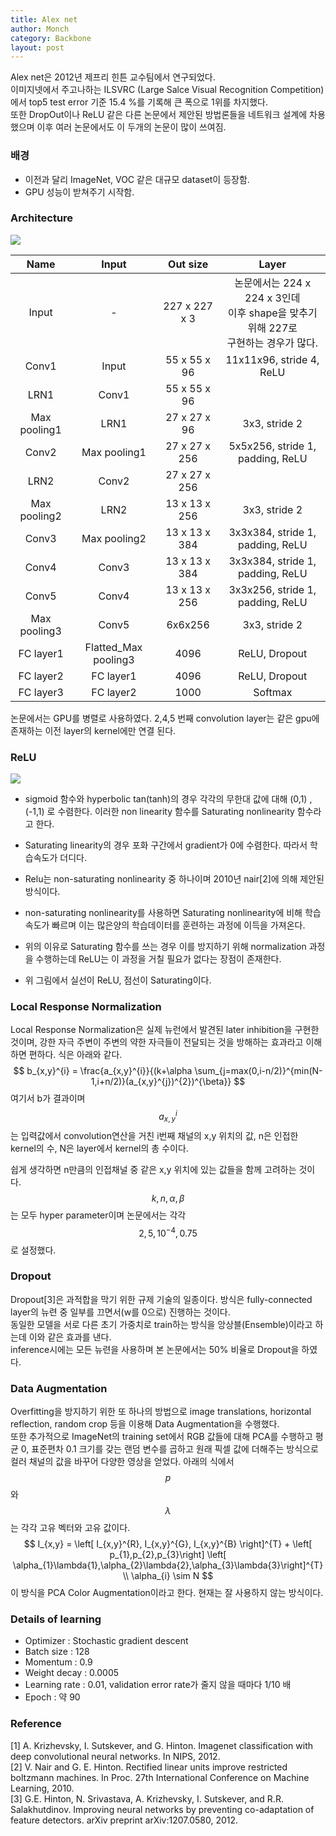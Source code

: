 ```yaml
---
title: Alex net
author: Monch
category: Backbone
layout: post
---
```




Alex net은 2012년 제프리 힌튼 교수팀에서 연구되었다.  
이미지넷에서 주고나하는 ILSVRC (Large Salce Visual Recognition Competition)에서 top5 test error 기준 15.4 %를 기록해 큰 폭으로 1위를 차지했다.   
또한 DropOut이나 ReLU 같은 다른 논문에서 제안된 방법론들을 네트워크 설계에 차용했으며 이후 여러 논문에서도 이 두개의 논문이 많이 쓰여짐.

<h3>배경</h3>

- 이전과 달리 ImageNet, VOC 같은 대규모 dataset이 등장함.
- GPU 성능이 받쳐주기 시작함.



<h3>Architecture</h3>

<img src="{{'assets/picture/alexnet_ex1.jpg' | relative_url}}">

|     Name     |        Input         |   Out size    |                            Layer                             |
| :----------: | :------------------: | :-----------: | :----------------------------------------------------------: |
|    Input     |          -           | 227 x 227 x 3 | 논문에서는 224 x 224 x 3인데<br />이후 shape을 맞추기 위해 227로<br /> 구현하는 경우가 많다. |
|    Conv1     |        Input         | 55 x 55 x 96  |                   11x11x96, stride 4, ReLU                   |
|     LRN1     |        Conv1         | 55 x 55 x 96  |                                                              |
| Max pooling1 |         LRN1         | 27 x 27 x 96  |                        3x3, stride 2                         |
|    Conv2     |     Max pooling1     | 27 x 27 x 256 |               5x5x256, stride 1, padding, ReLU               |
|     LRN2     |        Conv2         | 27 x 27 x 256 |                                                              |
| Max pooling2 |         LRN2         | 13 x 13 x 256 |                        3x3, stride 2                         |
|    Conv3     |     Max pooling2     | 13 x 13 x 384 |               3x3x384, stride 1, padding, ReLU               |
|    Conv4     |        Conv3         | 13 x 13 x 384 |               3x3x384, stride 1, padding, ReLU               |
|    Conv5     |        Conv4         | 13 x 13 x 256 |               3x3x256, stride 1, padding, ReLU               |
| Max pooling3 |        Conv5         |    6x6x256    |                        3x3, stride 2                         |
|  FC layer1   | Flatted_Max pooling3 |     4096      |                        ReLU, Dropout                         |
|  FC layer2   |      FC layer1       |     4096      |                        ReLU, Dropout                         |
|  FC layer3   |      FC layer2       |     1000      |                           Softmax                            |

논문에서는 GPU를 병렬로 사용하였다. 2,4,5 번째 convolution layer는 같은 gpu에 존재하는 이전 layer의 kernel에만 연결 된다.



<h3>ReLU</h3>

<img src="{{'assets/picture/alexnet_ex2.jpg' | relative_url}}">

- sigmoid 함수와 hyperbolic tan(tanh)의 경우 각각의 무한대 값에 대해 (0,1) , (-1,1) 로 수렴한다. 이러한 non linearity 함수를 Saturating nonlinearity 함수라고 한다.
- Saturating linearity의 경우 포화 구간에서 gradient가 0에 수렴한다. 따라서 학습속도가 더디다.
- Relu는 non-saturating nonlinearity 중 하나이며 2010년 nair[2]에 의해 제안된 방식이다. 

- non-saturating nonlinearity를 사용하면 Saturating nonlinearity에 비해 학습속도가 빠르며 이는 많은양의 학습데이터를 훈련하는 과정에 이득을 가져온다.
- 위의 이유로 Saturating 함수를 쓰는 경우 이를 방지하기 위해 normalization 과정을 수행하는데 ReLU는 이 과정을 거칠 필요가 없다는 장점이 존재한다.
- 위 그림에서 실선이 ReLU, 점선이 Saturating이다.



<h3>Local Response Normalization</h3>

Local Response Normalization은 실제 뉴런에서 발견된 later inhibition을 구현한 것이며, 강한 자극 주변이 주변의 약한 자극들이 전달되는 것을 방해하는 효과라고 이해하면 편하다. 식은 아래와 같다.
$$
b_{x,y}^{i} = \frac{a_{x,y}^{i}}{(k+\alpha \sum_{j=max(0,i-n/2)}^{min(N-1,i+n/2)}(a_{x,y}^{j})^{2})^{\beta}}
$$
여기서 b가 결과이며 $$a_{x,y}^{i}$$는 입력값에서 convolution연산을 거친 i번째 채널의 x,y 위치의 값, n은 인접한 kernel의 수, N은 layer에서 kernel의 총 수이다.  

쉽게 생각하면 n만큼의 인접채널 중 같은 x,y 위치에 있는 값들을 함께 고려하는 것이다.  
$$k,n,\alpha,\beta$$는 모두 hyper parameter이며 논문에서는 각각 $$2,5,10^{-4},0.75$$로 설정했다.



<h3>Dropout</h3>

Dropout[3]은 과적합을 막기 위한 규제 기술의 일종이다.  방식은 fully-connected layer의 뉴련 중 일부를 끄면서(w를 0으로) 진행하는 것이다.  
동일한 모델을 서로 다른 초기 가중치로 train하는 방식을 앙상블(Ensemble)이라고 하는데 이와 같은 효과를 낸다.  
inference시에는 모든 뉴련을 사용하며 본 논문에서는 50% 비율로 Dropout을 하였다.



<h3>Data Augmentation</h3>

Overfitting을 방지하기 위한 또 하나의 방법으로 image translations, horizontal reflection, random crop 등을 이용해 Data Augmentation을 수행했다.  
또한 추가적으로 ImageNet의 training set에서 RGB 값들에 대해 PCA를 수행하고 평균 0, 표준편차 0.1 크기를 갖는 랜덤 변수를 곱하고 원래 픽셀 값에 더해주는 방식으로 컬러 채널의 값을 바꾸어 다양한 영상을 얻었다. 아래의 식에서 $$p$$와 $$\lambda$$는 각각 고유 벡터와 고유 값이다.
$$
I_{x,y} = \left[ I_{x,y}^{R}, I_{x,y}^{G}, I_{x,y}^{B} \right]^{T} + \left[ p_{1},p_{2},p_{3}\right] \left[ \alpha_{1}\lambda{1},\alpha_{2}\lambda{2},\alpha_{3}\lambda{3}\right]^{T} \\
\alpha_{i} \sim  N
$$
이 방식을 PCA Color Augmentation이라고 한다. 현재는 잘 사용하지 않는 방식이다.



<h3>Details of learning</h3>

- Optimizer : Stochastic gradient descent
- Batch size : 128
- Momentum : 0.9
- Weight decay : 0.0005
- Learning rate : 0.01, validation error rate가 줄지 않을 때마다 1/10 배
- Epoch : 약 90



<h3>Reference</h3>

[1] A. Krizhevsky, I. Sutskever, and G. Hinton. Imagenet classification with deep convolutional neural networks. In NIPS, 2012.  
[2] V. Nair and G. E. Hinton. Rectified linear units improve restricted boltzmann machines. In Proc. 27th
International Conference on Machine Learning, 2010.  
[3] G.E. Hinton, N. Srivastava, A. Krizhevsky, I. Sutskever, and R.R. Salakhutdinov. Improving neural networks
by preventing co-adaptation of feature detectors. arXiv preprint arXiv:1207.0580, 2012.